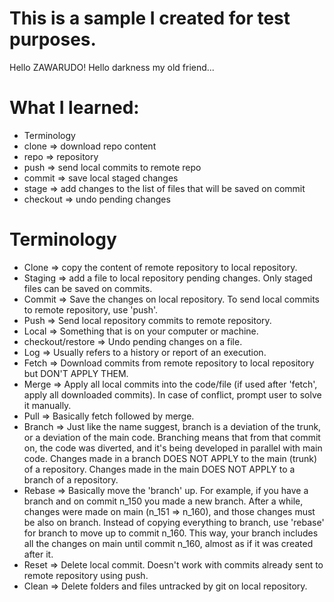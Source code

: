 # This is a sample I created for test purposes.

Hello ZAWARUDO!
Hello darkness my old friend...

# What I learned: 
* Terminology
* clone => download repo content
* repo => repository
* push => send local commits to remote repo
* commit => save local staged changes
* stage => add changes to the list of files that will be saved on commit
* checkout => undo pending changes

# Terminology
* Clone ⇒ copy the content of remote repository to local repository.
* Staging ⇒ add a file to local repository pending changes.
Only staged files can be saved on commits.
* Commit ⇒ Save the changes on local repository. 
To send local commits to remote repository, use 'push'.
* Push ⇒ Send local repository commits to remote repository.
* Local ⇒ Something that is on your computer or machine.
* checkout/restore ⇒ Undo pending changes on a file.
* Log ⇒ Usually refers to a history or report of an execution.
* Fetch ⇒ Download commits from remote repository to local repository but DON'T APPLY THEM.
* Merge ⇒ Apply all local commits into the code/file (if used after 'fetch', apply all downloaded commits). 
    In case of conflict, prompt user to solve it manually.
* Pull ⇒ Basically fetch followed by merge.
* Branch ⇒ Just like the name suggest, branch is a deviation of the trunk, or a deviation of the main code.
    Branching means that from that commit on, the code was diverted, and it's being developed in parallel with main code.
    Changes made in a branch DOES NOT APPLY to the main (trunk) of a repository.
    Changes made in the main DOES NOT APPLY to a branch of a repository.
* Rebase ⇒ Basically move the 'branch' up.
For example, if you have a branch and on commit n_150 you made a new branch.
After a while, changes were made on main (n_151 ⇒ n_160), and those changes must be also on branch.
Instead of copying everything to branch, use 'rebase' for branch to move up to commit n_160.
This way, your branch includes all the changes on main until commit n_160, almost as if it was created after it.
* Reset ⇒ Delete local commit. Doesn't work with commits already sent to remote repository using push.
* Clean ⇒ Delete folders and files untracked by git on local repository.